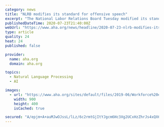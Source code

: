 ```yaml
---
category: news
title: "NLRB modifies its standard for offensive speech"
excerpt: "The National Labor Relations Board Tuesday modified its standard for determining whether employees engaging in activity protected under the National Labor Relations Act have been lawfully disciplined or discharged after making abusive or offensive statements,"
publishedDateTime: 2020-07-23T21:40:00Z
webUrl: "https://www.aha.org/news/headline/2020-07-23-nlrb-modifies-its-standard-offensive-speech"
type: article
quality: 24
heat: 24
published: false

provider:
  name: aha.org
  domain: aha.org

topics:
  - Natural Language Processing
  - AI

images:
  - url: "https://www.aha.org/sites/default/files/2019-06/Workforce%20employment%20900x400.jpg"
    width: 900
    height: 400
    isCached: true

secured: "A/epjm+A+auMJwOJssL/lLz/6c2rmtGjItYJgcm6Hc3Xg2UCxHzZhrJs4xQX6+jMZpk75SlEQhbftc5OjVvp5LaHPb/QrlFpeYl7s/Ft55bFvzsvgzM6+0e0qSW7G/bqVKaTDmk11oOYEl5Fyd1FqTawwtnoY5lgXkW+AmnlpTIt0KX7QmtYhg1OJV+SY22GSUsErU6UKasTGmr1DBG9K7QmpaLumWlHeiAwouamx/DxqL1Wd1UvtqiZk8Ble9yRh1NB/vf/AzKvBz7jAUgNprT+0wEOuvaRMq1P/RTJ5sGbjY42akujwfE3P0SJruBsAQb5iHnxXnG5Bzeecv7wxA==;EXTy6ObBXylNNEDqqFNXTQ=="
---
```


